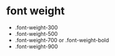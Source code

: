 # font weight

- .font-weight-300
- .font-weight-500
- .font-weight-700 or .font-weight-bold
- .font-weight-900
